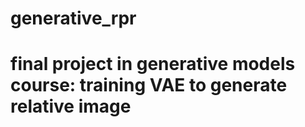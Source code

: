 # generative_rpr
# final project in generative models course: training VAE to generate relative image 

